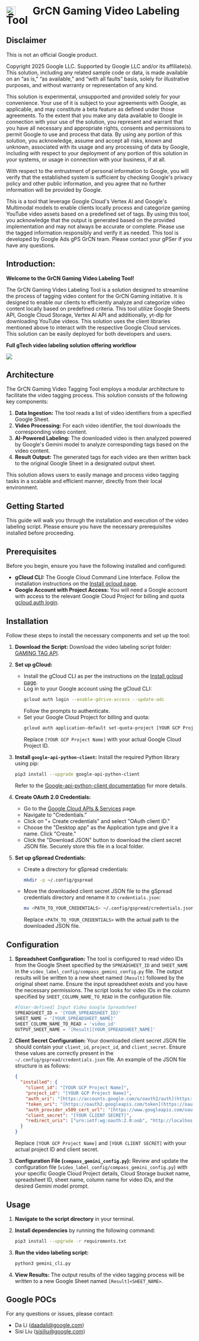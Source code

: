 <h1 align="left" style="line-height: 25px;">
  <img src="images/gtech-logo-vertical-rgb.png" alt="Google Cloud Logo" width="25px" style="vertical-align: middle; margin-right: 10px;" />&nbsp;&nbsp;&nbsp;
  <span style="vertical-align: middle; margin-left: 10px;">GrCN Gaming Video Labeling Tool</span>
</h1>


## Disclaimer

This is not an official Google product.

Copyright 2025 Google LLC. Supported by Google LLC and/or its affiliate(s). This solution, including any related sample code or data, is made available on an “as is,” “as available,” and “with all faults” basis, solely for illustrative purposes, and without warranty or representation of any kind.

This solution is experimental, unsupported and provided solely for your convenience. Your use of it is subject to your agreements with Google, as applicable, and may constitute a beta feature as defined under those agreements. To the extent that you make any data available to Google in connection with your use of the solution, you represent and warrant that you have all necessary and appropriate rights, consents and permissions to permit Google to use and process that data. By using any portion of this solution, you acknowledge, assume and accept all risks, known and unknown, associated with its usage and any processing of data by Google, including with respect to your deployment of any portion of this solution in your systems, or usage in connection with your business, if at all.

With respect to the entrustment of personal information to Google, you will verify that the established system is sufficient by checking Google's privacy policy and other public information, and you agree that no further information will be provided by Google.

This is a tool that leverage Google Cloud's Vertex AI and Google's Multimodal models to enable clients locally process and categorize gaming YouTube video assets based on a predefined set of tags. By using this tool, you acknowledge that the output is generated based on the provided implementation and may not always be accurate or complete. Please use the tagged information responsibly and verify it as needed. This tool is developed by Google Ads gPS GrCN team. Please contact your gPSer if you have any questions.

## Introduction:

**Welcome to the GrCN Gaming Video Labeling Tool!**

The GrCN Gaming Video Labeling Tool is a solution designed to streamline the process of tagging video content for the GrCN Gaming initiative. It is designed to enable our clients to efficiently analyze and categorize video content locally based on predefined criteria. This tool utilize Google Sheets API, Google Cloud Storage, Vertex AI API and additionally, yt-dlp for downloading YouTube videos. This solution uses the client libraries mentioned above to interact with the respective Google Cloud services. This solution can be easily deployed for both developers and users.

**Full gTech video labeling solution offering workflow**

![](images/video-labeling-workflow.png)

## Architecture

The GrCN Gaming Video Tagging Tool employs a modular architecture to facilitate the video tagging process. This solution consists of the following key components:

1.  **Data Ingestion:** The tool reads a list of video identifiers from a specified Google Sheet.
2.  **Video Processing:** For each video identifier, the tool downloads the corresponding video content.
3.  **AI-Powered Labeling:** The downloaded video is then analyzed powered by Google's Gemini model to analyze corresponding tags based on the video content.
4.  **Result Output:** The generated tags for each video are then written back to the original Google Sheet in a designated output sheet.

This solution allows users to easily manage and process video tagging tasks in a scalable and efficient manner, directly from their local environment.

## Getting Started

This guide will walk you through the installation and execution of the video labeling script. Please ensure you have the necessary prerequisites installed before proceeding.

## Prerequisites

Before you begin, ensure you have the following installed and configured:

* **gCloud CLI:** The Google Cloud Command Line Interface. Follow the installation instructions on the [Install gcloud page](https://cloud.google.com/sdk/docs/install).
* **Google Account with Project Access:** You will need a Google account with access to the relevant Google Cloud Project for billing and quota [gcloud auth login](https://cloud.google.com/sdk/gcloud/reference/auth/login).

## Installation

Follow these steps to install the necessary components and set up the tool:

1.  **Download the Script:**
    Download the video labeling script folder: [GAMING TAG API](https://drive.google.com/drive/folders/10yZoT1Q6bki1GW1hh_RkPmOS8Jd9nGVI?resourcekey=0-6CvZvey_PjoUZa5lDXWwUQ&usp=drive_link).

2.  **Set up gCloud:**
    * Install the gCloud CLI as per the instructions on the [Install gcloud page](https://cloud.google.com/sdk/docs/install).
    * Log in to your Google account using the gCloud CLI:
        ```bash
        gcloud auth login --enable-gdrive-access --update-adc
        ```
        Follow the prompts to authenticate.
    * Set your Google Cloud Project for billing and quota:
        ```bash
        gcloud auth application-default set-quota-project [YOUR GCP Project Name]
        ```
        Replace `[YOUR GCP Project Name]` with your actual Google Cloud Project ID.

3.  **Install `google-api-python-client`:**
    Install the required Python library using pip:
    ```bash
    pip3 install --upgrade google-api-python-client
    ```
    Refer to the [Google-api-python-client documentation](https://developers.google.com/api-client-library/python/start/installation) for more details.

4.  **Create OAuth 2.0 Credentials:**
    * Go to the [Google Cloud APIs & Services](https://console.cloud.google.com/apis/dashboard) page.
    * Navigate to "Credentials."
    * Click on "+ Create credentials" and select "OAuth client ID."
    * Choose the "Desktop app" as the Application type and give it a name. Click "Create."
    * Click the "Download JSON" button to download the client secret JSON file. Securely store this file in a local folder.

5.  **Set up gSpread Credentials:**
    * Create a directory for gSpread credentials:
        ```bash
        mkdir -p ~/.config/gspread
        ```
    * Move the downloaded client secret JSON file to the gSpread credentials directory and rename it to `credentials.json`:
        ```bash
        mv <PATH_TO_YOUR_CREDENTIALS> ~/.config/gspread/credentials.json
        ```
        Replace `<PATH_TO_YOUR_CREDENTIALS>` with the actual path to the downloaded JSON file.

## Configuration

1.  **Spreadsheet Configuration:**
    The tool is configured to read video IDs from the Google Sheet specified by the `SPREADSHEET_ID` and `SHEET_NAME` in the `video_label_config/compass_gemini_config.py` file. The output results will be written to a new sheet named `[Result]` followed by the original sheet name. Ensure the input spreadsheet exists and you have the necessary permissions. The script looks for video IDs in the column specified by `SHEET_COLUMN_NAME_TO_READ` in the configuration file.
    
    ```python
    #[User-defined] Input Video Google Spreadsheet
    SPREADSHEET_ID = '[YOUR_SPREADSHEET_ID]'
    SHEET_NAME = '[YOUR_SPREADSHEET_NAME]'
    SHEET_COLUMN_NAME_TO_READ = 'video_id'
    OUTPUT_SHEET_NAME = '[Result][YOUR_SPREADSHEET_NAME]'
    ```

2.  **Client Secret Configuration:**
    Your downloaded client secret JSON file should contain your `client_id`, `project_id`, and `client_secret`. Ensure these values are correctly present in the `~/.config/gspread/credentials.json` file. An example of the JSON file structure is as follows:
    ```json
    {
      "installed": {
        "client_id": "[YOUR GCP Project Name]",
        "project_id": "[YOUR GCP Project Name]",
        "auth_uri": "[https://accounts.google.com/o/oauth2/auth](https://accounts.google.com/o/oauth2/auth)",
        "token_uri": "[https://oauth2.googleapis.com/token](https://oauth2.googleapis.com/token)",
        "auth_provider_x509_cert_url": "[https://www.googleapis.com/oauth2/v1/certs](https://www.googleapis.com/oauth2/v1/certs)",
        "client_secret": "[YOUR CLIENT SECRET]",
        "redirect_uris": ["urn:ietf:wg:oauth:2.0:oob", "http://localhost"]
      }
    }
    ```
    Replace `[YOUR GCP Project Name]` and `[YOUR CLIENT SECRET]` with your actual project ID and client secret.

3.  **Configuration File (`compass_gemini_config.py`):**
    Review and update the configuration file (`video_label_config/compass_gemini_config.py`) with your specific Google Cloud Project details, Cloud Storage bucket name, spreadsheet ID, sheet name, column name for video IDs, and the desired Gemini model prompt.

## Usage

1.  **Navigate to the script directory** in your terminal.

2.  **Install dependencies** by running the following command:
    ```bash
    pip3 install --upgrade -r requirements.txt
    ```

3.  **Run the video labeling script:**
    ```bash
    python3 gemini_cli.py
    ```

4.  **View Results:**
    The output results of the video tagging process will be written to a new Google Sheet named `[Result]<SHEET_NAME>`.

## Google POCs

For any questions or issues, please contact:

* Da Li (daadali@google.com)
* Sisi Liu (sisiliu@google.com)
